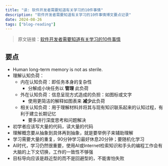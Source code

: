 ```yaml
---
title: "读: 软件开发者需要知道有关学习的10件事情"
description: "软件开发者需要知道有关学习的10件事情博文要点记录"
date: 2024-08-26
tags: ["blog-reading"]
---
```

> 原文链接：[软件开发者需要知道有关学习的10件事情](https://cacm.acm.org/research/10-things-software-developers-should-learn-about-learning/)

## 要点

* Human long-term memory is not as sterile.
* 理解认知负荷：
  * 内在认知负荷：即任务本身的复杂性
    * 分解成小块任务以 **管理** 此负荷
  * 外在认知负荷：信息呈现方式造成的负担：如图标或文字
    * 使用更简洁的解释如图表来 **减少**此负荷
  * 相关认知负荷：用于理解材料并将其与现有知识联系起来的认知过程，有利于建立长期记忆
    * 要多进行深度思考和问题解决
* 初学者应该写大量的代码，读大量的代码
* 理解概念要从抽象到具体再到抽象，就是要举例子来辅助理解
* 学习需要大量的重复，90分钟学习最好休息20分钟；要随机化学习
* AI时代，学习仍然很重要，使用AI或Internet检索知识和手头的编程工作会有大脑的上下文切换，工作的一致性不够强
* 目标导向应该是趋近型的而不是回避型的，不能害怕失败
